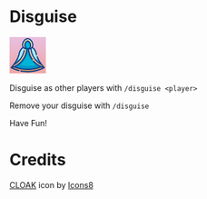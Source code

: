 # Disguise

![Disguise's Logo](assets/icon.png)

Disguise as other players with `/disguise <player>`

Remove your disguise with `/disguise`

Have Fun!

# Credits

<a target="_blank" href="https://icons8.com/icon/RL9XZXkzdHLz/cloak">CLOAK</a> icon by <a target="_blank" href="https://icons8.com">Icons8</a>
